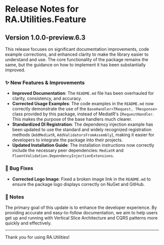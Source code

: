 # Release Notes for RA.Utilities.Feature

## Version 1.0.0-preview.6.3

This release focuses on significant documentation improvements, code example corrections, and enhanced clarity to make the library easier to understand and use. The core functionality of the package remains the same, but the guidance on how to implement it has been substantially improved.

### ✨ New Features & Improvements

*   **Improved Documentation**: The `README.md` file has been overhauled for clarity, consistency, and accuracy.
*   **Corrected Usage Examples**: The code examples in the `README.md` now correctly demonstrate the use of the `BaseHandler<TRequest, TResponse>` class provided by this package, instead of MediatR's `IRequestHandler`. This makes the purpose of the base handlers much clearer.
*   **Standardized DI Registration**: The dependency injection example has been updated to use the standard and widely recognized registration methods (`AddMediatR`, `AddValidatorsFromAssembly`), making it easier for developers to integrate the package into their projects.
*   **Updated Installation Guide**: The installation instructions now correctly include the necessary peer dependencies: `MediatR` and `FluentValidation.DependencyInjectionExtensions`.

### 🐛 Bug Fixes

*   **Corrected Logo Image**: Fixed a broken image link in the `README.md` to ensure the package logo displays correctly on NuGet and GitHub.

### 📝 Notes

The primary goal of this update is to enhance the developer experience. By providing accurate and easy-to-follow documentation, we aim to help users get up and running with Vertical Slice Architecture and CQRS patterns more quickly and effectively.

---

Thank you for using RA.Utilities!